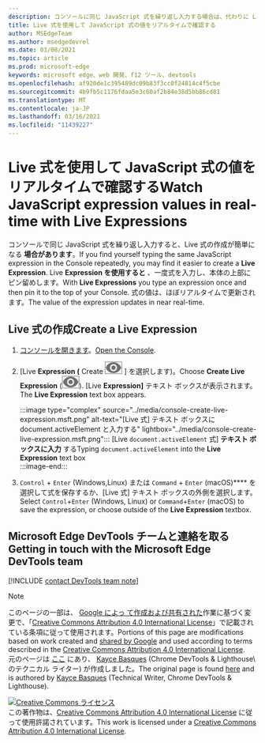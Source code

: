 ```yaml
---
description: コンソールに同じ JavaScript 式を繰り返し入力する場合は、代わりに Live 式を試してください。
title: Live 式を使用して JavaScript 式の値をリアルタイムで確認する
author: MSEdgeTeam
ms.author: msedgedevrel
ms.date: 03/08/2021
ms.topic: article
ms.prod: microsoft-edge
keywords: microsoft edge、web 開発、f12 ツール、devtools
ms.openlocfilehash: af920de1c395489dc09b83f3cc0f24814c4f5cbe
ms.sourcegitcommit: 4b9fb5c1176fdaa5e3c60af2b84e38d5bb86cd81
ms.translationtype: MT
ms.contentlocale: ja-JP
ms.lasthandoff: 03/16/2021
ms.locfileid: "11439227"
---
```

<!-- Copyright Kayce Basques 

   Licensed under the Apache License, Version 2.0 (the "License");
   you may not use this file except in compliance with the License.
   You may obtain a copy of the License at

       https://www.apache.org/licenses/LICENSE-2.0

   Unless required by applicable law or agreed to in writing, software
   distributed under the License is distributed on an "AS IS" BASIS,
   WITHOUT WARRANTIES OR CONDITIONS OF ANY KIND, either express or implied.
   See the License for the specific language governing permissions and
   limitations under the License.  -->

# <a name="watch-javascript-expression-values-in-real-time-with-live-expressions"></a><span data-ttu-id="f72e8-104">Live 式を使用して JavaScript 式の値をリアルタイムで確認する</span><span class="sxs-lookup"><span data-stu-id="f72e8-104">Watch JavaScript expression values in real-time with Live Expressions</span></span>  

<span data-ttu-id="f72e8-105">コンソールで同じ JavaScript 式を繰り返し入力すると、Live 式の作成が簡単になる **場合があります**。</span><span class="sxs-lookup"><span data-stu-id="f72e8-105">If you find yourself typing the same JavaScript expression in the Console repeatedly, you may find it easier to create a **Live Expression**.</span></span>  <span data-ttu-id="f72e8-106">Live **Expression を使用すると** 、一度式を入力し、本体の上部にピン留めします。</span><span class="sxs-lookup"><span data-stu-id="f72e8-106">With **Live Expressions** you type an expression once and then pin it to the top of your Console.</span></span>  <span data-ttu-id="f72e8-107">式の値は、ほぼリアルタイムで更新されます。</span><span class="sxs-lookup"><span data-stu-id="f72e8-107">The value of the expression updates in near real-time.</span></span>  

## <a name="create-a-live-expression"></a><span data-ttu-id="f72e8-108">Live 式の作成</span><span class="sxs-lookup"><span data-stu-id="f72e8-108">Create a Live Expression</span></span>  

1.  <span data-ttu-id="f72e8-109">[コンソールを開きます][DevToolsConsoleReferenceOpenConsole]。</span><span class="sxs-lookup"><span data-stu-id="f72e8-109">[Open the Console][DevToolsConsoleReferenceOpenConsole].</span></span>  
1.  <span data-ttu-id="f72e8-110">[Live **Expression \(** Create ![ Live Expression ](../media/create-live-expression-icon.msft.png) \] を選択します)。</span><span class="sxs-lookup"><span data-stu-id="f72e8-110">Choose **Create Live Expression** \(![Create Live Expression](../media/create-live-expression-icon.msft.png)\).</span></span>  <span data-ttu-id="f72e8-111">[Live **Expression]** テキスト ボックスが表示されます。</span><span class="sxs-lookup"><span data-stu-id="f72e8-111">The **Live Expression** text box appears.</span></span>  
    
    :::image type="complex" source="../media/console-create-live-expression.msft.png" alt-text="[Live 式] テキスト ボックスに document.activeElement と入力する" lightbox="../media/console-create-live-expression.msft.png":::
       <span data-ttu-id="f72e8-113">[Live `document.activeElement` 式] **テキスト ボックスに入力** する</span><span class="sxs-lookup"><span data-stu-id="f72e8-113">Typing `document.activeElement` into the **Live Expression** text box</span></span>  
    :::image-end:::  
    
1.  <span data-ttu-id="f72e8-114">`Control` + `Enter` \(Windows,Linux\) または `Command` + `Enter` \(macOS\)\*\*\*\* を選択して式を保存するか、[Live 式] テキスト ボックスの外側を選択します。</span><span class="sxs-lookup"><span data-stu-id="f72e8-114">Select `Control`+`Enter` \(Windows, Linux\) or `Command`+`Enter` \(macOS\) to save the expression, or choose outside of the **Live Expression** textbox.</span></span>  

## <a name="getting-in-touch-with-the-microsoft-edge-devtools-team"></a><span data-ttu-id="f72e8-115">Microsoft Edge DevTools チームと連絡を取る</span><span class="sxs-lookup"><span data-stu-id="f72e8-115">Getting in touch with the Microsoft Edge DevTools team</span></span>  

[!INCLUDE [contact DevTools team note](../includes/contact-devtools-team-note.md)]  

<!-- links -->  

[DevToolsConsoleReferenceOpenConsole]: ./reference.md#open-the-console "コンソール - コンソール リファレンス を開|Microsoft Docs"  

> [!NOTE]
> <span data-ttu-id="f72e8-117">このページの一部は、 [Google によっ て作成および共有された][GoogleSitePolicies]作業に基づく変更で、「[Creative Commons Attribution 4.0 International License][CCA4IL]」で記載されている条項に従って使用されます。</span><span class="sxs-lookup"><span data-stu-id="f72e8-117">Portions of this page are modifications based on work created and [shared by Google][GoogleSitePolicies] and used according to terms described in the [Creative Commons Attribution 4.0 International License][CCA4IL].</span></span>  
> <span data-ttu-id="f72e8-118">元のページは [ここ](https://developers.google.com/web/tools/chrome-devtools/console/live-expressions) にあり、 [Kayce Basques][KayceBasques] \(Chrome DevTools \& Lighthouse\ のテクニカル ライター) が作成しました。</span><span class="sxs-lookup"><span data-stu-id="f72e8-118">The original page is found [here](https://developers.google.com/web/tools/chrome-devtools/console/live-expressions) and is authored by [Kayce Basques][KayceBasques] \(Technical Writer, Chrome DevTools \& Lighthouse\).</span></span>  

[![Creative Commons ライセンス][CCby4Image]][CCA4IL]  
<span data-ttu-id="f72e8-120">この著作物は、[Creative Commons Attribution 4.0 International License][CCA4IL] に従って使用許諾されています。</span><span class="sxs-lookup"><span data-stu-id="f72e8-120">This work is licensed under a [Creative Commons Attribution 4.0 International License][CCA4IL].</span></span>  

[CCA4IL]: https://creativecommons.org/licenses/by/4.0  
[CCby4Image]: https://i.creativecommons.org/l/by/4.0/88x31.png  
[GoogleSitePolicies]: https://developers.google.com/terms/site-policies  
[KayceBasques]: https://developers.google.com/web/resources/contributors/kaycebasques  
